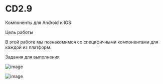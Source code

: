 # CD2.9

Компоненты для Android и IOS

Цель работы

В этой работе мы познакомимся со специфичными компонентами для каждой из платформ. 

Задания для выполнения

![image](https://user-images.githubusercontent.com/70980145/171752140-82ccee5c-7f45-4a19-947d-07cdf220c176.png)

![image](https://user-images.githubusercontent.com/70980145/171752169-da281324-1463-48bc-8ff9-d8bcaffc92d9.png)
